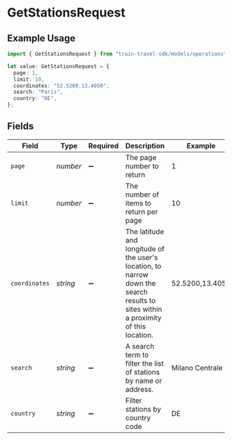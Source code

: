 # GetStationsRequest

## Example Usage

```typescript
import { GetStationsRequest } from "train-travel-sdk/models/operations";

let value: GetStationsRequest = {
  page: 1,
  limit: 10,
  coordinates: "52.5200,13.4050",
  search: "Paris",
  country: "DE",
};
```

## Fields

| Field                                                                                                                               | Type                                                                                                                                | Required                                                                                                                            | Description                                                                                                                         | Example                                                                                                                             |
| ----------------------------------------------------------------------------------------------------------------------------------- | ----------------------------------------------------------------------------------------------------------------------------------- | ----------------------------------------------------------------------------------------------------------------------------------- | ----------------------------------------------------------------------------------------------------------------------------------- | ----------------------------------------------------------------------------------------------------------------------------------- |
| `page`                                                                                                                              | *number*                                                                                                                            | :heavy_minus_sign:                                                                                                                  | The page number to return                                                                                                           | 1                                                                                                                                   |
| `limit`                                                                                                                             | *number*                                                                                                                            | :heavy_minus_sign:                                                                                                                  | The number of items to return per page                                                                                              | 10                                                                                                                                  |
| `coordinates`                                                                                                                       | *string*                                                                                                                            | :heavy_minus_sign:                                                                                                                  | The latitude and longitude of the user's location, to narrow down the search results to sites within a proximity of this location.<br/> | 52.5200,13.4050                                                                                                                     |
| `search`                                                                                                                            | *string*                                                                                                                            | :heavy_minus_sign:                                                                                                                  | A search term to filter the list of stations by name or address.<br/>                                                               | Milano Centrale                                                                                                                     |
| `country`                                                                                                                           | *string*                                                                                                                            | :heavy_minus_sign:                                                                                                                  | Filter stations by country code                                                                                                     | DE                                                                                                                                  |